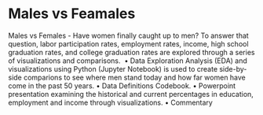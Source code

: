 # Males vs Feamales
Males vs Females - Have women finally caught up to men? To answer that question, labor participation rates, employment rates, income, high school graduation rates, and college graduation rates are explored through a series of visualizations and comparisons.  
•	Data Exploration Analysis (EDA) and visualizations using Python (Jupyter Notebook) is used to create side-by-side comparions to see where men stand today and how far women have come in the past 50 years.
•	Data Definitions Codebook.
•	Powerpoint presentation examining the historical and current percentages in education, employment and income through visualizations.
•	Commentary
